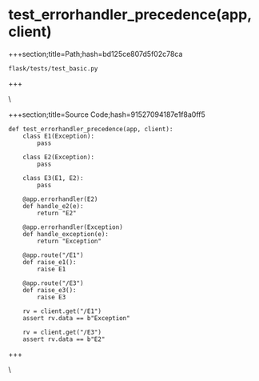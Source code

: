 



# test_errorhandler_precedence(app, client)
  
+++section;title=Path;hash=bd125ce807d5f02c78ca

`flask/tests/test_basic.py`
  
+++

\
  
+++section;title=Source Code;hash=91527094187e1f8a0ff5
```
def test_errorhandler_precedence(app, client):
    class E1(Exception):
        pass

    class E2(Exception):
        pass

    class E3(E1, E2):
        pass

    @app.errorhandler(E2)
    def handle_e2(e):
        return "E2"

    @app.errorhandler(Exception)
    def handle_exception(e):
        return "Exception"

    @app.route("/E1")
    def raise_e1():
        raise E1

    @app.route("/E3")
    def raise_e3():
        raise E3

    rv = client.get("/E1")
    assert rv.data == b"Exception"

    rv = client.get("/E3")
    assert rv.data == b"E2"
```  
+++

\
